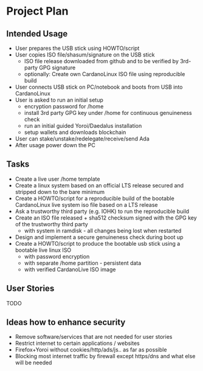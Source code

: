 # Project Plan

## Intended Usage

* User prepares the USB stick using HOWTO/script
* User copies ISO file/shasum/signature on the USB stick
  * ISO file release downloaded from github and to be verified by 3rd-party GPG signature
  * optionally: Create own CardanoLinux ISO file using reproducible build
* User connects USB stick on PC/notebook and boots from USB into CardanoLinux
* User is asked to run an initial setup
  * encryption password for /home
  * install 3rd party GPG key under /home for continuous genuineness check
  * run an initial guided Yoroi/Daedalus installation
  * setup wallets and downloads blockchain
* User can stake/unstake/redelegate/receive/send Ada
* After usage power down the PC

## Tasks

* Create a live user /home template
* Create a linux system based on an official LTS release secured and stripped down to the bare minimum
* Create a HOWTO/script for a reproducible build of the bootable CardanoLinux live system iso file based on a LTS release
* Ask a trustworthy third party (e.g. IOHK) to run the reproducible build
* Create an ISO file released + sha512 checksum signed with the GPG key of the trustworthy third party
  * with system in ramdisk - all changes being lost when restarted
* Design and implement a secure genuineness check during boot up
* Create a HOWTO/script to produce the bootable usb stick using a bootable live linux ISO
  * with password encryption
  * with separate /home partition - persistent data
  * with verified CardanoLive ISO image

## User Stories

 TODO

## Ideas how to enhance security

* Remove software/services that are not needed for user stories
* Restrict internet to certain applications / websites
* Firefox+Yoroi without cookies/http/ads/js.. as far as possible
* Blocking most internet traffic by firewall except https/dns and what else will be needed
